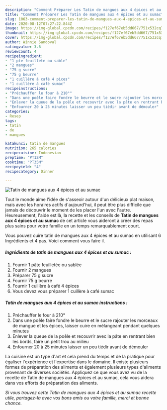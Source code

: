 ```yaml
---
description: "Comment Préparer Les Tatin de mangues aux 4 épices et au sumac"
title: "Comment Préparer Les Tatin de mangues aux 4 épices et au sumac"
slug: 1063-comment-preparer-les-tatin-de-mangues-aux-4-epices-et-au-sumac
date: 2020-08-12T07:27:22.844Z
image: https://img-global.cpcdn.com/recipes/f127ef67eb5dd667/751x532cq70/tatin-de-mangues-aux-4-epices-et-au-sumac-photo-principale-de-la-recette.jpg
thumbnail: https://img-global.cpcdn.com/recipes/f127ef67eb5dd667/751x532cq70/tatin-de-mangues-aux-4-epices-et-au-sumac-photo-principale-de-la-recette.jpg
cover: https://img-global.cpcdn.com/recipes/f127ef67eb5dd667/751x532cq70/tatin-de-mangues-aux-4-epices-et-au-sumac-photo-principale-de-la-recette.jpg
author: Winnie Sandoval
ratingvalue: 3.6
reviewcount: 4
recipeingredient:
- "1 pte feuillete ou sable"
- "2 mangues"
- "75 g sucre"
- "75 g beurre"
- "1 cuillère à café 4 pices"
- "1 cuillère à café sumac"
recipeinstructions:
- "Préchauffer le four à 210°"
- "Dans une poêle faire fondre le beurre et le sucre rajouter les morceaux de mangue et les épices, laisser cuire en mélangeant pendant quelques minutes"
- "Enlever la queue de la poêle et recouvrir avec la pâte en rentrant bien les bords, faire un petit trou au milieu"
- "Enfourner 20 à 25 minutes laisser un peu tiédir avant de démouler"
categories:
- Resep
tags:
- tatin
- de
- mangues

katakunci: tatin de mangues 
nutrition: 265 calories
recipecuisine: Indonesian
preptime: "PT12M"
cooktime: "PT35M"
recipeyield: "4"
recipecategory: Dinner

---
```



![Tatin de mangues aux 4 épices et au sumac](https://img-global.cpcdn.com/recipes/f127ef67eb5dd667/751x532cq70/tatin-de-mangues-aux-4-epices-et-au-sumac-photo-principale-de-la-recette.jpg)

Tout le monde aime l'idée de s'asseoir autour d'un délicieux plat maison, mais avec les horaires actifs d'aujourd'hui, il peut être plus difficile que jamais de découvrir le moment de les placer l'un avec l'autre. Heureusement, l'aide est là, la recette et les conseils de <strong> Tatin de mangues aux 4 épices et au sumac </strong> de cet article vous aideront à créer des repas plus sains pour votre famille en un temps remarquablement court.

<!--inarticleads1-->

Vous pouvez cuire tatin de mangues aux 4 épices et au sumac en utilisant 6 Ingrédients et 4 pas. Voici comment vous faire il.

##### Ingrédients de tatin de mangues aux 4 épices et au sumac :

1. Fournir 1 pâte feuilletée ou sablée
1. Fournir 2 mangues
1. Préparer 75 g sucre
1. Fournir 75 g beurre
1. Fournir 1 cuillère à café 4 épices
1. Vous devez vous préparer 1 cuillère à café sumac




<!--inarticleads2-->

##### Tatin de mangues aux 4 épices et au sumac instructions :

1. Préchauffer le four à 210°
1. Dans une poêle faire fondre le beurre et le sucre rajouter les morceaux de mangue et les épices, laisser cuire en mélangeant pendant quelques minutes
1. Enlever la queue de la poêle et recouvrir avec la pâte en rentrant bien les bords, faire un petit trou au milieu
1. Enfourner 20 à 25 minutes laisser un peu tiédir avant de démouler




<!--inarticleads1-->

<p>
La cuisine est un type d'art et cela prend du temps et de la pratique pour égaliser l'expérience et l'expertise dans le domaine. Il existe plusieurs formes de préparation des aliments et également plusieurs types d'aliments provenant de diverses sociétés. Appliquez ce que vous avez vu de la recette de Tatin de mangues aux 4 épices et au sumac, cela vous aidera dans vos efforts de préparation des aliments.
</p>

<p>
<i>Si vous trouvez cette Tatin de mangues aux 4 épices et au sumac recette utile, partagez-la avec vos bons amis ou votre famille, merci et bonne chance.</i>
</p>
